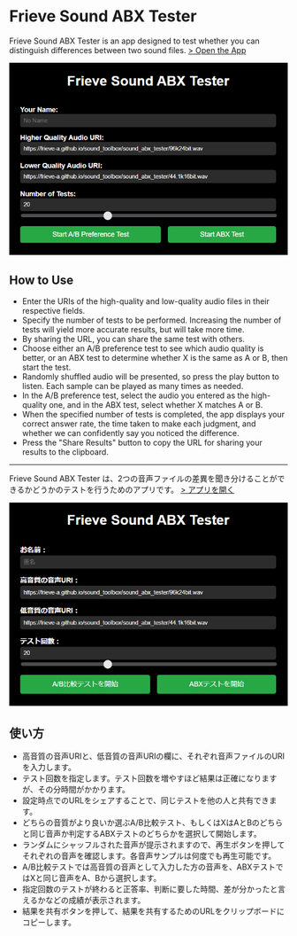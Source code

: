 # Frieve Sound ABX Tester

Frieve Sound ABX Tester is an app designed to test whether you can distinguish differences between two sound files.
[> Open the App](https://frieve-a.github.io/sound_toolbox/sound_abx_tester/sound_abx_tester.html?data=eyJuIjoiIiwidUgiOiJodHRwczovL2ZyaWV2ZS1hLmdpdGh1Yi5pby9zb3VuZF90b29sYm94L3NvdW5kX2FieF90ZXN0ZXIvOTZrMjRiaXQud2F2IiwidUwiOiJodHRwczovL2ZyaWV2ZS1hLmdpdGh1Yi5pby9zb3VuZF90b29sYm94L3NvdW5kX2FieF90ZXN0ZXIvMTI4a2Jwcy5tcDMiLCJ0VCI6IkFCUFJFRiIsImNDIjowLCJ0QyI6MCwidGMiOjIwLCJ0cyI6MH0-)

![Screenshot](sound_abx_tester.png)

## How to Use

- Enter the URIs of the high-quality and low-quality audio files in their respective fields.
- Specify the number of tests to be performed. Increasing the number of tests will yield more accurate results, but will take more time.
- By sharing the URL, you can share the same test with others.
- Choose either an A/B preference test to see which audio quality is better, or an ABX test to determine whether X is the same as A or B, then start the test.
- Randomly shuffled audio will be presented, so press the play button to listen. Each sample can be played as many times as needed.
- In the A/B preference test, select the audio you entered as the high-quality one, and in the ABX test, select whether X matches A or B.
- When the specified number of tests is completed, the app displays your correct answer rate, the time taken to make each judgment, and whether we can confidently say you noticed the difference.
- Press the "Share Results" button to copy the URL for sharing your results to the clipboard.

---

Frieve Sound ABX Tester は、2つの音声ファイルの差異を聞き分けることができるかどうかのテストを行うためのアプリです。
[> アプリを開く](https://frieve-a.github.io/sound_toolbox/sound_abx_tester/sound_abx_tester_ja.html?data=eyJuIjoiIiwidUgiOiJodHRwczovL2ZyaWV2ZS1hLmdpdGh1Yi5pby9zb3VuZF90b29sYm94L3NvdW5kX2FieF90ZXN0ZXIvOTZrMjRiaXQud2F2IiwidUwiOiJodHRwczovL2ZyaWV2ZS1hLmdpdGh1Yi5pby9zb3VuZF90b29sYm94L3NvdW5kX2FieF90ZXN0ZXIvMTI4a2Jwcy5tcDMiLCJ0VCI6IkFCUFJFRiIsImNDIjowLCJ0QyI6MCwidGMiOjIwLCJ0cyI6MH0-)

![スクリーンショット](sound_abx_tester_ja.png)

## 使い方

- 高音質の音声URIと、低音質の音声URIの欄に、それぞれ音声ファイルのURIを入力します。
- テスト回数を指定します。テスト回数を増やすほど結果は正確になりますが、その分時間がかかります。
- 設定時点でのURLをシェアすることで、同じテストを他の人と共有できます。
- どちらの音質がより良いか選ぶA/B比較テスト、もしくはXはAとBのどちらと同じ音声か判定するABXテストのどちらかを選択して開始します。
- ランダムにシャッフルされた音声が提示されますので、再生ボタンを押してそれぞれの音声を確認します。各音声サンプルは何度でも再生可能です。
- A/B比較テストでは高音質の音声として入力した方の音声を、ABXテストではXと同じ音声をA、Bから選択します。
- 指定回数のテストが終わると正答率、判断に要した時間、差が分かったと言えるかなどの成績が表示されます。
- 結果を共有ボタンを押して、結果を共有するためのURLをクリップボードにコピーします。

